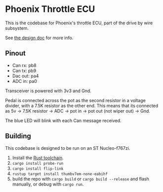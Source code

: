# Phoenix Throttle ECU

This is the codebase for Phoenix's throttle ECU, part of the drive by wire subsystem.

See [the design doc](https://github.com/ISC-Project-Phoenix/design/blob/main/software/Throttle.md) for more info.

## Pinout

- Can rx: pb8
- Can tx: pb9
- Dac out: pa4
- ADC in: pa0

Transceiver is powered with 3v3 and Gnd.

Pedal is connected across the pot as the second resistor in a voltage divider, with a 7.5K resistor as the other end. This means
that its connected as 5v -> 7.5K resistor -> ADC -> pot in -> pot out (not wiper out) -> Gnd. 

The blue LED will blink with each Can message received.

## Building

This codebase is designed to be run on an ST Nucleo-f767zi.

1. Install the [Rust toolchain](https://www.rust-lang.org/learn/get-started).
2. `cargo install probe-run` 
3. `cargo install flip-link`
4. `rustup target install thumbv7em-none-eabihf`
5. build the repo with `cargo build` or `cargo build --release` and flash manually, or debug with
`cargo run`.
